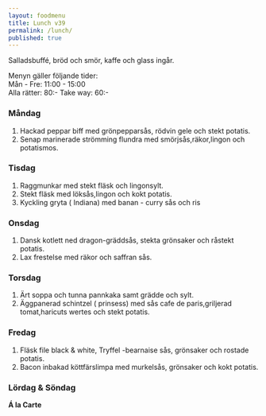 ```yaml
---
layout: foodmenu
title: Lunch v39
permalink: /lunch/
published: true
---
```



Salladsbuffé, bröd och smör, kaffe och glass ingår.

Menyn gäller följande tider:  
Mån - Fre: 11:00 - 15:00  
Alla rätter: 80:- Take way: 60:-

### Måndag

1. Hackad peppar biff med grönpepparsås, rödvin gele och stekt potatis.
2. Senap marinerade strömming flundra med smörjsås,räkor,lingon och potatismos.

### Tisdag

1. Raggmunkar med stekt fläsk och lingonsylt.
2. Stekt fläsk med löksås,lingon och kokt potatis.
3. Kyckling gryta ( Indiana) med banan - curry sås och ris

### Onsdag

1. Dansk kotlett ned dragon-gräddsås, stekta grönsaker och råstekt potatis.
2. Lax frestelse med räkor och saffran sås.

### Torsdag

1. Ärt soppa och tunna pannkaka samt grädde och sylt.
2. Äggpanerad schintzel ( prinsess) med sås cafe de paris,griljerad tomat,haricuts wertes och stekt potatis.


### Fredag

1. Fläsk file black & white, Tryffel -bearnaise sås, grönsaker och rostade potatis.
2. Bacon inbakad köttfärslimpa med murkelsås, grönsaker och kokt potatis.

### Lördag & Söndag

**Á la Carte**
